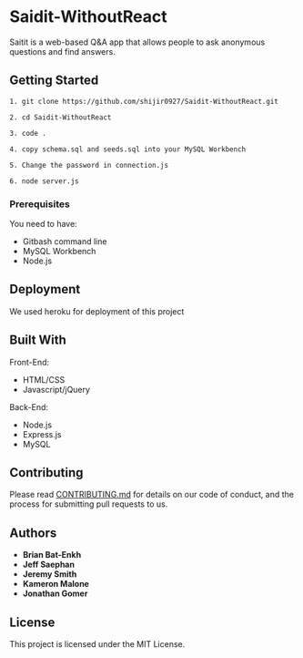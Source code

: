 # Saidit-WithoutReact

Saitit is a web-based Q&A app that allows people to ask anonymous questions and find answers.

## Getting Started

`1. git clone https://github.com/shijir0927/Saidit-WithoutReact.git `

`2. cd Saidit-WithoutReact`

`3. code .`

`4. copy schema.sql and seeds.sql into your MySQL Workbench`

`5. Change the password in connection.js`

`6. node server.js`

### Prerequisites

You need to have:
* Gitbash command line
* MySQL Workbench
* Node.js


## Deployment

We used heroku for deployment of this project

## Built With

Front-End:
* HTML/CSS
* Javascript/jQuery

Back-End:
* Node.js
* Express.js
* MySQL

## Contributing

Please read [CONTRIBUTING.md](https://gist.github.com/PurpleBooth/b24679402957c63ec426) for details on our code of conduct, and the process for submitting pull requests to us.


## Authors

* **Brian Bat-Enkh** 
* **Jeff Saephan**
* **Jeremy Smith**
* **Kameron Malone**
* **Jonathan Gomer**


## License

This project is licensed under the MIT License.


